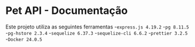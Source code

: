 # Pet API - Documentação

Este projeto utiliza as seguintes ferramentas
-`express.js 4.19.2`
-`pg 8.11.5`
-`pg-hstore 2.3.4`
-`sequelize 6.37.3`
-`sequelize-cli 6.6.2`
-`prettier 3.2.5`
-`Docker 24.0.5`
